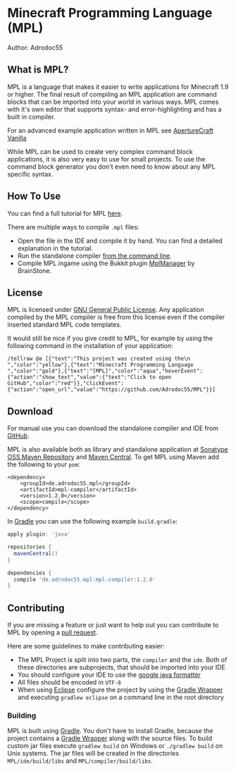 Minecraft Programming Language (MPL)
====================================

Author: Adrodoc55

What is MPL?
-----------
MPL is a language that makes it easier to write applications for Minecraft 1.9 or higher.
The final result of compiling an MPL application are command blocks that can be imported into your world in various ways.
MPL comes with it's own editor that supports syntax- and error-highlighting and has a built in compiler.

For an advanced example application written in MPL see [ApertureCraft Vanilla](https://github.com/Adrodoc55/ApertureCraftVanilla)

While MPL can be used to create very complex command block applications, it is also very easy to use for small projects.
To use the command block generator you don't even need to know about any MPL specific syntax.

How To Use
----------
You can find a full tutorial for MPL [here](https://github.com/Adrodoc55/MPL/wiki/Tutorial-1.-Basics).

There are multiple ways to compile `.mpl` files:
* Open the file in the IDE and compile it by hand. You can find a detailed explanation in the tutorial.
* Run the standalone compiler [from the command line](https://github.com/Adrodoc55/MPL/wiki/Using-MPL-from-the-command-line).
* Compile MPL ingame using the Bukkit plugin [MplManager](https://gitlab.crazyblock-network.net/BrainStone/MplManager) by BrainStone.

License
-------
MPL is licensed under [GNU General Public License]. Any application compiled by the MPL compiler is free from this license even if the compiler inserted standard MPL code templates.

It would still be nice if you give credit to MPL, for example by using the following command in the installation of your application:

`/tellraw @a [{"text":"This project was created using the\n ","color":"yellow"},{"text":"Minecraft Programming Language ","color":"gold"},{"text":"[MPL]","color":"aqua","hoverEvent":{"action":"show_text","value":{"text":"Click to open GitHub","color":"red"}},"clickEvent":{"action":"open_url","value":"https://github.com/Adrodoc55/MPL"}}]`

Download
--------
For manual use you can download the standalone compiler and IDE from [GitHub](https://github.com/Adrodoc55/MPL/releases).

MPL is also available both as library and standalone application at [Sonatype OSS Maven Repository] and [Maven Central].
To get MPL using Maven add the following to your `pom`:
```
<dependency>
    <groupId>de.adrodoc55.mpl</groupId>
    <artifactId>mpl-compiler</artifactId>
    <version>1.2.0</version>
    <scope>compile</scope>
</dependency>
```
In [Gradle] you can use the following example `build.gradle`:
```gradle
apply plugin: 'java'

repositories {
  mavenCentral()
}

dependencies {
  compile 'de.adrodoc55.mpl:mpl-compiler:1.2.0'
}
```

Contributing
------------
If you are missing a feature or just want to help out you can contribute to MPL by opening a [pull request](https://help.github.com/articles/using-pull-requests/).

Here are some guidelines to make contributing easier:
* The MPL Project is split into two parts, the `compiler` and the `ide`. Both of these directories are subprojects, that should be imported into your IDE
* You should configure your IDE to use the [google java formatter](https://github.com/google/styleguide)
* All files should be encoded in `UTF-8`
* When using [Eclipse] configure the project by using the [Gradle Wrapper] and executing `gradlew eclipse` on a command line in the root directory

### Building

MPL is built using [Gradle]. You don't have to install Gradle, because the project contains a [Gradle Wrapper] along with the source files. To build custom jar files execute `gradlew build` on Windows or `./gradlew build` on Unix systems. The jar files will be created in the directories `MPL/ide/build/libs` and `MPL/compiler/build/libs`.

[Sonatype OSS Maven Repository]: https://oss.sonatype.org/content/repositories/releases/de/adrodoc55/mpl
[Maven Central]: http://search.maven.org/#search|ga|1|g%3Ade.adrodoc55.mpl
[GNU General Public License]: http://www.gnu.org/licenses/gpl-3.0
[Gradle]: http://gradle.org/
[Gradle Wrapper]: https://docs.gradle.org/current/userguide/gradle_wrapper.html
[Eclipse]: https://eclipse.org/
